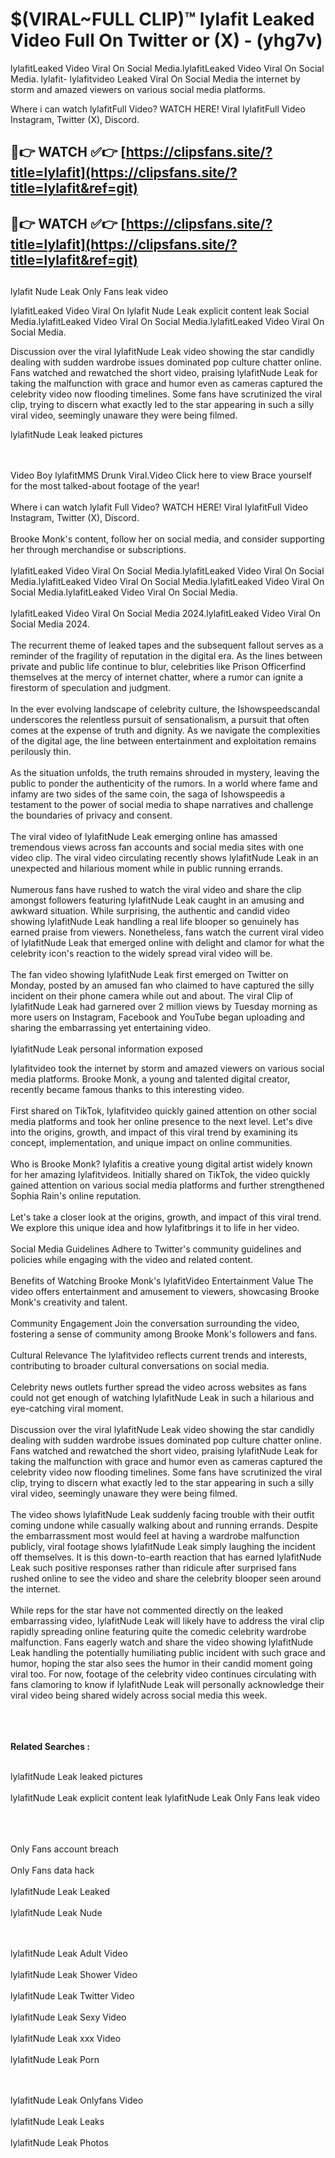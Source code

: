 #  $(VIRAL~FULL CLIP)™ lylafit Leaked Video Full On Twitter or (X)  - (yhg7v)

lylafitLeaked Video Viral On Social Media.lylafitLeaked Video Viral On Social Media.
lylafit- lylafitvideo Leaked Viral On Social Media the internet by storm and amazed viewers on various social media platforms.

Where i can watch lylafitFull Video? WATCH HERE! Viral lylafitFull Video Instagram, Twitter (X), Discord.

## 🔴👉 WATCH ✅👉 [https://clipsfans.site/?title=lylafit](https://clipsfans.site/?title=lylafit&ref=git)


## 🔴👉 WATCH ✅👉 [https://clipsfans.site/?title=lylafit](https://clipsfans.site/?title=lylafit&ref=git)
##


lylafit Nude Leak Only Fans leak video 


lylafitLeaked Video Viral On  lylafit Nude Leak explicit content leak Social Media.lylafitLeaked Video Viral On Social Media.lylafitLeaked Video Viral On Social Media.



Discussion over the viral lylafitNude Leak video showing the star candidly dealing with sudden wardrobe issues dominated pop culture chatter online. Fans watched and rewatched the short video, praising lylafitNude Leak for taking the malfunction with grace and humor even as cameras captured the celebrity video now flooding timelines. Some fans have scrutinized the viral clip, trying to discern what exactly led to the star appearing in such a silly viral video, seemingly unaware they were being filmed.


lylafitNude Leak leaked pictures


  <br>

  <br>
Video Boy lylafitMMS Drunk Viral.Video Click here to view Brace yourself for the most talked-about footage of the year!
<br><br>
Where i can watch lylafit Full Video? WATCH HERE! Viral lylafitFull Video Instagram, Twitter (X), Discord.
<br><br>
Brooke Monk's content, follow her on social media, and consider supporting her through merchandise or subscriptions.
<br><br>
lylafitLeaked Video Viral On Social Media.lylafitLeaked Video Viral On Social Media.lylafitLeaked Video Viral On Social Media.lylafitLeaked Video Viral On Social Media.lylafitLeaked Video Viral On Social Media.
<br><br>
lylafitLeaked Video Viral On Social Media 2024.lylafitLeaked Video Viral On Social Media 2024.
<br><br>
The recurrent theme of leaked tapes and the subsequent fallout serves as a reminder of the fragility of reputation in the digital era. As the lines between private and public life continue to blur, celebrities like Prison Officerfind themselves at the mercy of internet chatter, where a rumor can ignite a firestorm of speculation and judgment.
<br><br>
In the ever evolving landscape of celebrity culture, the Ishowspeedscandal underscores the relentless pursuit of sensationalism, a pursuit that often comes at the expense of truth and dignity. As we navigate the complexities of the digital age, the line between entertainment and exploitation remains perilously thin.
<br><br>
As the situation unfolds, the truth remains shrouded in mystery, leaving the public to ponder the authenticity of the rumors. In a world where fame and infamy are two sides of the same coin, the saga of Ishowspeedis a testament to the power of social media to shape narratives and challenge the boundaries of privacy and consent.
<br><br>
The viral video of lylafitNude Leak emerging online has amassed tremendous views across fan accounts and social media sites with one video clip. The viral video circulating recently shows lylafitNude Leak in an unexpected and hilarious moment while in public running errands.
<br><br>
Numerous fans have rushed to watch the viral video and share the clip amongst followers featuring lylafitNude Leak caught in an amusing and awkward situation. While surprising, the authentic and candid video showing lylafitNude Leak handling a real life blooper so genuinely has earned praise from viewers. Nonetheless, fans watch the current viral video of lylafitNude Leak that emerged online with delight and clamor for what the celebrity icon's reaction to the widely spread viral video will be.
<br><br>
The fan video showing lylafitNude Leak first emerged on Twitter on Monday, posted by an amused fan who claimed to have captured the silly incident on their phone camera while out and about. The viral Clip of lylafitNude Leak had garnered over 2 million views by Tuesday morning as more users on Instagram, Facebook and YouTube began uploading and sharing the embarrassing yet entertaining video.
<br><br>
lylafitNude Leak personal information exposed

lylafitvideo took the internet by storm and amazed viewers on various social media platforms. Brooke Monk, a young and talented digital creator, recently became famous thanks to this interesting video.
<br><br>
First shared on TikTok, lylafitvideo quickly gained attention on other social media platforms and took her online presence to the next level. Let's dive into the origins, growth, and impact of this viral trend by examining its concept, implementation, and unique impact on online communities.
<br><br>
Who is Brooke Monk? lylafitis a creative young digital artist widely known for her amazing lylafitvideos. Initially shared on TikTok, the video quickly gained attention on various social media platforms and further strengthened Sophia Rain's online reputation.
<br><br>
Let's take a closer look at the origins, growth, and impact of this viral trend. We explore this unique idea and how lylafitbrings it to life in her video.
<br><br>
Social Media Guidelines Adhere to Twitter's community guidelines and policies while engaging with the video and related content.
<br><br>
Benefits of Watching Brooke Monk's lylafitVideo Entertainment Value The video offers entertainment and amusement to viewers, showcasing Brooke Monk's creativity and talent.
<br><br>
Community Engagement Join the conversation surrounding the video, fostering a sense of community among Brooke Monk's followers and fans.
<br><br>
Cultural Relevance The lylafitvideo reflects current trends and interests, contributing to broader cultural conversations on social media.
<br><br>
Celebrity news outlets further spread the video across websites as fans could not get enough of watching lylafitNude Leak in such a hilarious and eye-catching viral moment.
<br><br>
Discussion over the viral lylafitNude Leak video showing the star candidly dealing with sudden wardrobe issues dominated pop culture chatter online. Fans watched and rewatched the short video, praising lylafitNude Leak for taking the malfunction with grace and humor even as cameras captured the celebrity video now flooding timelines. Some fans have scrutinized the viral clip, trying to discern what exactly led to the star appearing in such a silly viral video, seemingly unaware they were being filmed.
<br><br>
The video shows lylafitNude Leak suddenly facing trouble with their outfit coming undone while casually walking about and running errands. Despite the embarrassment most would feel at having a wardrobe malfunction publicly, viral footage shows lylafitNude Leak simply laughing the incident off themselves. It is this down-to-earth reaction that has earned lylafitNude Leak such positive responses rather than ridicule after surprised fans rushed online to see the video and share the celebrity blooper seen around the internet.
<br><br>
While reps for the star have not commented directly on the leaked embarrassing video, lylafitNude Leak will likely have to address the viral clip rapidly spreading online featuring quite the comedic celebrity wardrobe malfunction. Fans eagerly watch and share the video showing lylafitNude Leak handling the potentially humiliating public incident with such grace and humor, hoping the star also sees the humor in their candid moment going viral too. For now, footage of the celebrity video continues circulating with fans clamoring to know if lylafitNude Leak will personally acknowledge their viral video being shared widely across social media this week.
<br><br>

<br><br>
<strong>Related Searches :</strong>
<br><br>

lylafitNude Leak leaked pictures
<br><br>
lylafitNude Leak explicit content leak
lylafitNude Leak Only Fans leak video
<br><br>

<br><br>
Only Fans account breach
<br><br>
Only Fans data hack
<br><br>
lylafitNude Leak Leaked
<br><br>
lylafitNude Leak Nude

<br><br>
lylafitNude Leak Adult Video
<br><br>
lylafitNude Leak Shower Video
<br><br>
lylafitNude Leak Twitter Video
<br><br>
lylafitNude Leak Sexy Video
<br><br>
lylafitNude Leak xxx Video
<br><br>
lylafitNude Leak Porn

<br><br>
lylafitNude Leak Onlyfans Video
<br><br>
lylafitNude Leak Leaks
<br><br>
lylafitNude Leak Photos